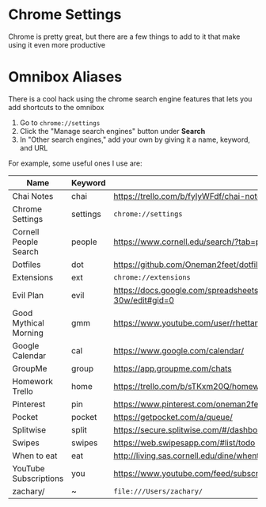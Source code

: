 Chrome Settings
===============

Chrome is pretty great, but there are a few things to add to it that make using it even more productive

# Omnibox Aliases

There is a cool hack using the chrome search engine features that lets you add shortcuts to the omnibox

1.  Go to ```chrome://settings```
2.  Click the "Manage search engines" button under **Search**
3.  In "Other search engines," add your own by giving it a name, keyword, and URL

For example, some useful ones I use are:

| Name | Keyword | URL |
| ---- | ------- | --- |
| Chai Notes | chai | https://trello.com/b/fyIyWFdf/chai-notes |
| Chrome Settings | settings | ```chrome://settings``` |
| Cornell People Search | people | https://www.cornell.edu/search/?tab=people |
| Dotfiles | dot | https://github.com/Oneman2feet/dotfiles |
| Extensions | ext | ```chrome://extensions``` |
| Evil Plan | evil | https://docs.google.com/spreadsheets/d/1jY4NFPAY6sa0CjCbLijwQlutuhwSOR3xr2QpjQd-30w/edit#gid=0 |
| Good Mythical Morning | gmm | https://www.youtube.com/user/rhettandlink2/videos |
| Google Calendar | cal | https://www.google.com/calendar/ |
| GroupMe | group | https://app.groupme.com/chats |
| Homework Trello | home | https://trello.com/b/sTKxm20Q/homework |
| Pinterest | pin | https://www.pinterest.com/oneman2feet/ |
| Pocket | pocket | https://getpocket.com/a/queue/ |
| Splitwise | split | https://secure.splitwise.com/#/dashboard |
| Swipes | swipes | https://web.swipesapp.com/#list/todo |
| When to eat | eat | http://living.sas.cornell.edu/dine/whentoeat/ |
| YouTube Subscriptions | you | https://www.youtube.com/feed/subscriptions |
| zachary/ | ~ | ```file:///Users/zachary/``` |

